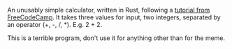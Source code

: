 An unusably simple calculator, written in Rust, following a [tutorial from FreeCodeCamp](https://www.freecodecamp.org/news/rust-in-replit/).
It takes three values for input, two integers, separated by an operator (+, -, /, \*).
E.g. 2 + 2.

This is a terrible program, don't use it for anything other than for the meme.
